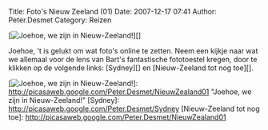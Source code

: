 Title: Foto's Nieuw Zeeland (01)
Date: 2007-12-17 07:41
Author: Peter.Desmet
Category: Reizen

[![Joehoe, we zijn in Nieuw-Zeeland!][]][]

Joehoe, 't is gelukt om wat foto's online te zetten. Neem een kijkje
naar wat we allemaal voor de lens van Bart's fantastische fototoestel
kregen, door te klikken op de volgende links: [Sydney][] en
[Nieuw-Zeeland tot nog toe][].

  [Joehoe, we zijn in Nieuw-Zeeland!]: http://lh5.ggpht.com/Peter.Desmet/R2YX64j3U2I/AAAAAAAAA4g/lIqfk-kU-8A/s800/DSC_0692.jpg
  [![Joehoe, we zijn in Nieuw-Zeeland!][]]: http://picasaweb.google.com/Peter.Desmet/NieuwZealand01
    "Joehoe, we zijn in Nieuw-Zeeland!"
  [Sydney]: http://picasaweb.google.com/Peter.Desmet/Sydney
  [Nieuw-Zeeland tot nog toe]: http://picasaweb.google.com/Peter.Desmet/NieuwZealand01
